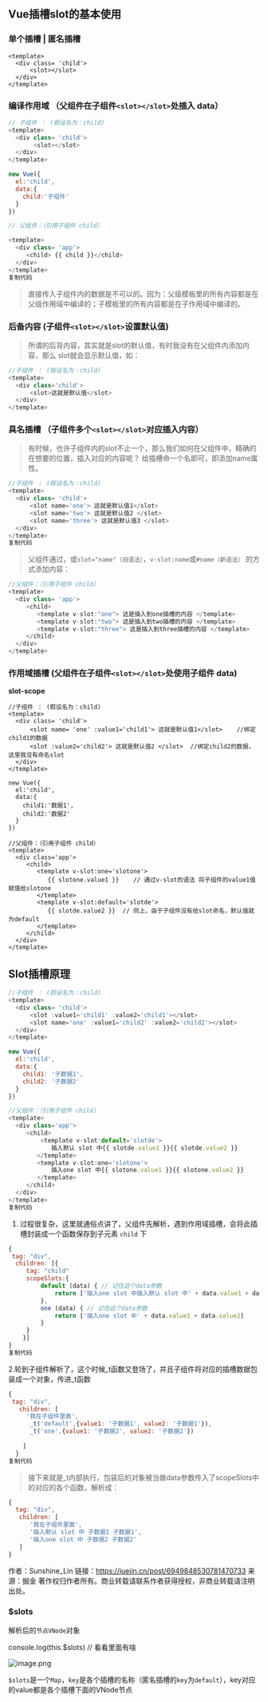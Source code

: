 ## Vue插槽slot的基本使用

### 单个插槽 | 匿名插槽

```vue
<template>
  <div class= 'child'>
      <slot></slot>
  </div>
</template>
```

### 编译作用域 （父组件在子组件`<slot></slot>`处插入 data）

```js
// 子组件 ： (假设名为：child)
<template>
  <div class= 'child'>
       <slot></slot>
  </div>
</template>

new Vue({
  el:'child',
  data:{
    child:'子组件'
  }
})

// 父组件：（引用子组件 child）

<template>
  <div class= 'app'>
     <child> {{ child }}</child>
  </div>
</template>
复制代码
```

> 直接传入子组件内的数据是不可以的。因为：父级模板里的所有内容都是在父级作用域中编译的；子模板里的所有内容都是在子作用域中编译的。

### 后备内容 (子组件`<slot></slot>`设置默认值)

> 所谓的后背内容，其实就是slot的默认值，有时我没有在父组件内添加内容，那么 slot就会显示默认值，如：

```js
//子组件 ： (假设名为：child)
<template>
  <div class='child'>
      <slot>这就是默认值</slot>
  </div>
</template>
```

### 具名插槽 （子组件多个`<slot></slot>`对应插入内容）

> 有时候，也许子组件内的slot不止一个，那么我们如何在父组件中，精确的在想要的位置，插入对应的内容呢？ 给插槽命一个名即可，即添加name属性。

```js
//子组件 ： (假设名为：child)
<template>
  <div class= 'child'>
      <slot name='one'> 这就是默认值1</slot>
      <slot name='two'> 这就是默认值2 </slot>
      <slot name='three'> 这就是默认值3 </slot>
  </div>
</template>
复制代码
```

> 父组件通过，或`slot="name"（旧语法）`，`v-slot:name`或`#name（新语法）` 的方式添加内容：

```js
//父组件：（引用子组件 child）
<template>
  <div class= 'app'>
     <child> 
        <template v-slot:"one"> 这是插入到one插槽的内容 </template>
        <template v-slot:"two"> 这是插入到two插槽的内容 </template>
        <template v-slot:"three"> 这是插入到three插槽的内容 </template>
     </child>
  </div>
</template>
```

### 作用域插槽 (父组件在子组件`<slot></slot>`处使用子组件 data)

**slot-scope**

```
//子组件 ： (假设名为：child)
<template>
  <div class= 'child'>
      <slot name= 'one' :value1='child1'> 这就是默认值1</slot>    //绑定child1的数据
      <slot :value2='child2'> 这就是默认值2 </slot>  //绑定child2的数据，这里我没有命名slot
  </div>           
</template>

new Vue({
  el:'child',
  data:{
    child1:'数据1',
    child2:'数据2'
  }
})

//父组件：（引用子组件 child）
<template>
  <div class='app'>
     <child> 
        <template v-slot:one='slotone'>  
           {{ slotone.value1 }}    // 通过v-slot的语法 将子组件的value1值赋值给slotone 
        </template>
        <template v-slot:default='slotde'> 
           {{ slotde.value2 }}  // 同上，由于子组件没有给slot命名，默认值就为default
        </template>
     </child>
  </div>
</template>
```

## Slot插槽原理

```js
//子组件 ： (假设名为：child)
<template>
  <div class= 'child'>
      <slot :value1='child1' :value2='child1'></slot>
      <slot name='one' :value1='child2' :value2='child2'></slot>
  </div>           
</template>

new Vue({
  el:'child',
  data:{
    child1: '子数据1',
    child2: '子数据2'
  }
})

//父组件：（引用子组件 child）
<template>
  <div class='app'>
     <child> 
         <template v-slot:default='slotde'> 
            插入默认 slot 中{{ slotde.value1 }}{{ slotde.value2 }}
        </template>
        <template v-slot:one='slotone'> 
            插入one slot 中{{ slotone.value1 }}{{ slotone.value2 }}
        </template>
     </child>
  </div>
</template>
复制代码
```

1. 过程很复杂，这里就通俗点讲了，父组件先解析，遇到作用域插槽，会将此插槽封装成一个函数保存到子元素 `child` 下

```js
{    
 tag: "div",    
  children: [{        
     tag: "child"
     scopeSlots:{            
         default (data) { // 记住这个data参数               
             return ['插入one slot 中插入默认 slot 中' + data.value1 + data.value2]
         },
         one (data) { // 记住这个data参数             
             return ['插入one slot 中' + data.value1 + data.value2]
         }
     }
    }]
}
复制代码
```

2.轮到子组件解析了，这个时候_t函数又登场了，并且子组件将对应的插槽数据包装成一个对象，传进_t函数

```js
{    
 tag: "div",    
   children: [
     '我在子组件里面',
      _t('default',{value1: '子数据1', value2: '子数据1'}),
      _t('one',{value1: '子数据2', value2: '子数据2'})
      
    ]
  }
复制代码
```

> 接下来就是_t内部执行，包装后的对象被当做data参数传入了scopeSlots中的对应的各个函数，解析成：

```js
{    
  tag: "div",    
   children: [
      '我在子组件里面', 
      '插入默认 slot 中 子数据1 子数据1',
      '插入one slot 中 子数据2 子数据2'
   ]
}
```


作者：Sunshine_Lin
链接：https://juejin.cn/post/6949848530781470733
来源：掘金
著作权归作者所有。商业转载请联系作者获得授权，非商业转载请注明出处。

### $slots

解析后的`节点VNode`对象

 console.log(this.$slots) // 看看里面有啥

![image.png](https://p9-juejin.byteimg.com/tos-cn-i-k3u1fbpfcp/db269ceae0b24ed79cfe372c31d88bde~tplv-k3u1fbpfcp-watermark.image) 

`$slots`是一个`Map`，`key`是各个插槽的名称（匿名插槽的`key`为`default`），key对应的value都是各个插槽下面的VNode节点